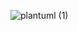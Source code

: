 ![plantuml (1)](https://github.com/absoluteWHITESHARK/tmp2/assets/161124510/3ac3e0dd-9249-4c0c-9a38-1be4dd05f438)
